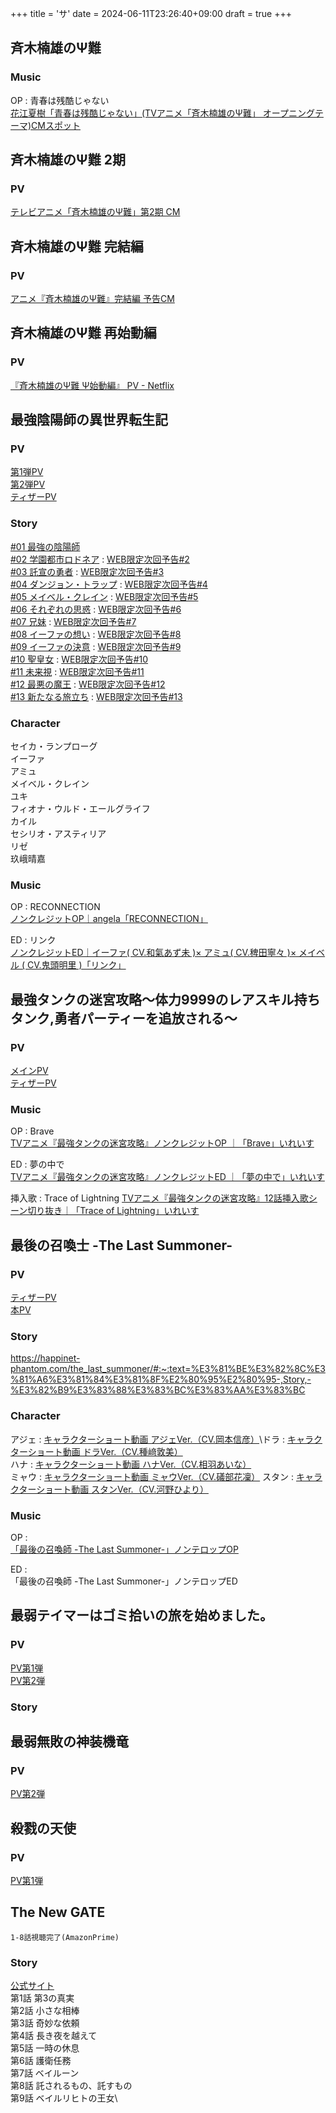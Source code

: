 +++
title = 'サ'
date = 2024-06-11T23:26:40+09:00
draft = true
+++

## 斉木楠雄のΨ難
### Music
OP : 青春は残酷じゃない\
[花江夏樹「青春は残酷じゃない」(TVアニメ「斉木楠雄のΨ難」 オープニングテーマ)CMスポット](https://youtu.be/f-xdJeEn8_Q?si=MHGIsIuZNruRMEaK)

## 斉木楠雄のΨ難 2期
### PV
[テレビアニメ「斉木楠雄のΨ難」第2期 CM](https://youtu.be/Aha1TjvvEUs?si=gdzkjTIP_ofh2mab)

## 斉木楠雄のΨ難 完結編
### PV
[アニメ『斉木楠雄のΨ難』完結編 予告CM](https://youtu.be/11YbeWCHK10?si=za6DxvvWdyu7M3vu)

## 斉木楠雄のΨ難 再始動編
### PV
[『斉木楠雄のΨ難 Ψ始動編』 PV - Netflix](https://youtu.be/q6ADSNh9ceQ?si=-w2Tj-X6tu_tgdms)

  
## 最強陰陽師の異世界転生記

### PV
[第1弾PV](https://www.youtube.com/watch?v=klj-p3GT7ho)\
[第2弾PV](https://www.youtube.com/watch?v=6bYBB5ZF5a8)\
[ティザーPV](https://www.youtube.com/watch?v=fZUGLGLVHoM)

### Story
[#01 最強の陰陽師](https://saikyo-onmyouji.asmik-ace.co.jp/story/01-2/)\
[#02 学園都市ロドネア](https://saikyo-onmyouji.asmik-ace.co.jp/story/ep02/) : [WEB限定次回予告#2](https://www.youtube.com/watch?v=qu2A3h5XWO0)\
[#03 託宣の勇者](https://saikyo-onmyouji.asmik-ace.co.jp/story/ep03/) : [WEB限定次回予告#3](https://www.youtube.com/watch?v=I46DOb-HpTg)\
[#04 ダンジョン・トラップ](https://saikyo-onmyouji.asmik-ace.co.jp/story/ep04/) : [WEB限定次回予告#4](https://www.youtube.com/watch?v=mKRWRw5Jyzs)\
[#05 メイベル・クレイン](https://saikyo-onmyouji.asmik-ace.co.jp/story/ep05/) : [WEB限定次回予告#5](https://www.youtube.com/watch?v=4u_rsShJFAs)\
[#06 それぞれの思惑](https://saikyo-onmyouji.asmik-ace.co.jp/story/ep06/) : [WEB限定次回予告#6](https://www.youtube.com/watch?v=AGHvDdN6Kdk)\
[#07 兄妹](https://saikyo-onmyouji.asmik-ace.co.jp/story/ep07/) : [WEB限定次回予告#7](https://www.youtube.com/watch?v=Nl7B7iyJpOE)\
[#08 イーファの想い](https://saikyo-onmyouji.asmik-ace.co.jp/story/ep08/) : [WEB限定次回予告#8](https://www.youtube.com/watch?v=-9xnXUdYVvs)\
[#09 イーファの決意](https://saikyo-onmyouji.asmik-ace.co.jp/story/09-2/) : [WEB限定次回予告#9](https://www.youtube.com/watch?v=CJS9ydlpLf4)\
[#10 聖皇女](https://saikyo-onmyouji.asmik-ace.co.jp/story/ep10/) : [WEB限定次回予告#10](https://youtube.com/watch?v=apsNw718i5o)\
[#11 未来視](https://saikyo-onmyouji.asmik-ace.co.jp/story/ep11/) : [WEB限定次回予告#11](https://www.youtube.com/watch?v=HuxP4lPvHCQ)\
[#12 最悪の魔王](https://saikyo-onmyouji.asmik-ace.co.jp/story/ep12/) : [WEB限定次回予告#12](https://www.youtube.com/watch?v=PN6zuYerDys)\
[#13 新たなる旅立ち](https://saikyo-onmyouji.asmik-ace.co.jp/story/13-2/) : [WEB限定次回予告#13](https://www.youtube.com/watch?v=fvbNPhC2_KU)

### Character
セイカ・ランプローグ\
イーファ\
アミュ\
メイベル・クレイン\
ユキ\
フィオナ・ウルド・エールグライフ\
カイル\
セシリオ・アスティリア\
リゼ\
玖峨晴嘉

### Music
OP : RECONNECTION\
[ノンクレジットOP｜angela「RECONNECTION」](https://www.youtube.com/watch?v=XQP9q35GbVQ)

ED : リンク\
[ノンクレジットED｜イーファ( CV.和氣あず未 )× アミュ( CV.稗田寧々 )× メイベル ( CV.鬼頭明里 )「リンク」 ](https://www.youtube.com/watch?v=DZDt8zk3804)

## 最強タンクの迷宮攻略～体力9999のレアスキル持ちタンク,勇者パーティーを追放される～

### PV
[メインPV](https://youtu.be/DgIGwe5p-eQ)\
[ティザーPV](https://youtu.be/hmo02s4-0wo)
### Music
OP : Brave\
[TVアニメ『最強タンクの迷宮攻略』ノンクレジットOP ｜「Brave」いれいす](https://youtu.be/l5OccRM9k6o)

ED : 夢の中で\
[TVアニメ『最強タンクの迷宮攻略』ノンクレジットED ｜「夢の中で」いれいす](https://youtu.be/4t5gGUcuEFk)

挿入歌 : Trace of Lightning
[TVアニメ『最強タンクの迷宮攻略』12話挿入歌シーン切り抜き｜「Trace of Lightning」いれいす](https://youtu.be/dqqX_e2OZX4)
  

## 最後の召喚士 -The Last Summoner-

### PV
[ティザーPV](https://youtu.be/m1Gla-Ka9WQ)\
[本PV](https://youtu.be/1ZkF0fSNfXQ)
### Story
https://happinet-phantom.com/the_last_summoner/#:~:text=%E3%81%BE%E3%82%8C%E3%81%A6%E3%81%84%E3%81%8F%E2%80%95%E2%80%95-,Story,-%E3%82%B9%E3%83%88%E3%83%BC%E3%83%AA%E3%83%BC

### Character
アジェ : [キャラクターショート動画 アジェVer.（CV.岡本信彦）](https://youtu.be/KrV91YbGGpw)\ドラ : [キャラクターショート動画 ドラVer.（CV.種﨑敦美）](https://youtu.be/TXr69XrzSPU)\
ハナ : [キャラクターショート動画 ハナVer.（CV.相羽あいな）](https://youtu.be/h5Ug6EWlG0E)\
ミャウ : [キャラクターショート動画 ミャウVer.（CV.礒部花凜）](https://youtu.be/bbiTT3T3pkA)
スタン : [キャラクターショート動画 スタンVer.（CV.河野ひより）](https://youtu.be/rfE9GzVh170)

### Music
OP : \
[「最後の召喚師 -The Last Summoner-」ノンテロップOP](https://youtu.be/uCKHfK43Rtc)

ED : \
「最後の召喚師 -The Last Summoner-」ノンテロップED


  
  
  

## 最弱テイマーはゴミ拾いの旅を始めました。

### PV
[PV第1弾](https://youtu.be/_WPu42x2DEE)\
[PV第2弾](https://youtu.be/LtwLjXQ3p1A)

### Story

  
  

## 最弱無敗の神装機竜
### PV
[PV第2弾](https://youtu.be/LYTSjZL0rl4?si=SgzO_xVZEn_B-vFc)

  

## 殺戮の天使

### PV
[PV第1弾](https://youtu.be/4stAzotuKPs?si=J18elgXIGeErNrQD)


## The New GATE
```
1-8話視聴完了(AmazonPrime)
```
### Story
[公式サイト](https://the-new-gate-pr.com/story/)\
第1話 第3の真実\
第2話 小さな相棒\
第3話 奇妙な依頼\
第4話 長き夜を越えて\
第5話 一時の休息\
第6話 護衛任務\
第7話 ベイルーン\
第8話 託されるもの、託すもの\
第9話 ベイルリヒトの王女\



